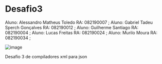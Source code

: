# Desafio3

Aluno: Alessandro Matheus Toledo
RA: 082190007 ;
Aluno: Gabriel Tadeu Sperch Gonçalves
RA: 082190012 ;
Aluno: Guilherme Santiago
RA: 082190004 ;
Aluno: Lucas Freitas
RA: 082190024 ;
Aluno: Murilo Moura
RA: 082190034 ;

![image](https://user-images.githubusercontent.com/57714182/167320541-7bccfc5f-dcd4-4ac2-aa33-e1eff2e5ef10.png)

Desafio 3 de compiladores xml para json
